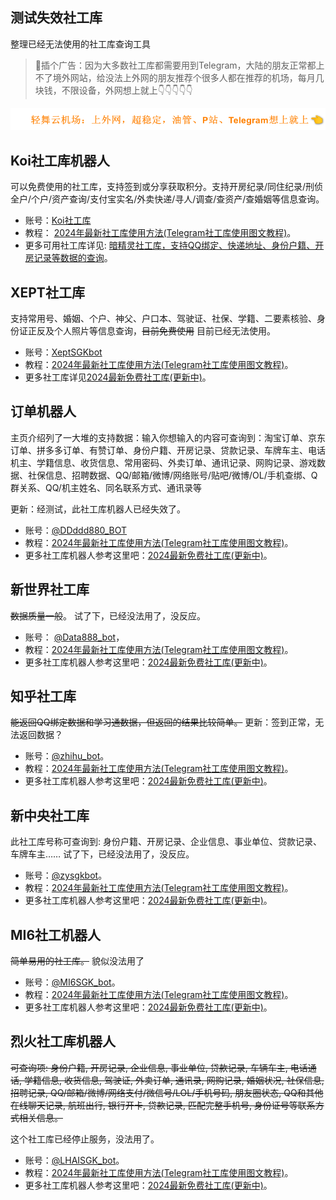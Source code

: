 ## 测试失效社工库

整理已经无法使用的社工库查询工具


>🔔插个广告：因为大多数社工库都需要用到Telegram，大陆的朋友正常都上不了境外网站，给没法上外网的朋友推荐个很多人都在推荐的机场，每月几块钱，不限设备，外网想上就上👇👇👇👇👇

<a href="https://idouyin.io/34" target="_blank"><img src="pic/1015d9c5b28424ee58713.png" alt="社工库专用机场" border="0"></a>


## Koi社工库机器人

可以免费使用的社工库，支持签到或分享获取积分。支持开房纪录/同住纪录/刑侦全户/个户/资产查询/支付宝实名/外卖快递/寻人/调查/查资产/查婚姻等信息查询。

* 账号：<a href="https://www.shegongku.top/282.html" target="_blank">Koi社工库</a>
* 教程： <a href="https://www.shegongku.top/179.html" target="_blank" >2024年最新社工库使用方法(Telegram社工库使用图文教程)</a>。
* 更多可用社工库详见: <a href="https://www.shegongku.top/21.html" target="_blank" >暗精灵社工库，支持QQ绑定、快递地址、身份户籍、开房记录等数据的查询</a>。



## XEPT社工库

支持常用号、婚姻、个户、神父、户口本、驾驶证、社保、学籍、二要素核验、身份证正反及个人照片等信息查询，~~目前免费使用~~ 目前已经无法使用。

* 账号：<a href="https://www.shegongku.top/79.html" target="_blank">XeptSGKbot</a>
* 教程：<a href="https://www.shegongku.top/179.html" target="_blank" >2024年最新社工库使用方法(Telegram社工库使用图文教程)</a>。
* 更多社工库详见<a href="https://www.shegongku.top/21.html" target="_blank" >2024最新免费社工库(更新中)</a>。

## 订单机器人

主页介绍列了一大堆的支持数据：输入你想输入的内容可查询到：淘宝订单、京东订单、拼多多订单、有赞订单、身份户籍、开房记录、贷款记录、车牌车主、电话机主、学籍信息、收货信息、常用密码、外卖订单、通讯记录、网购记录、游戏数据、社保信息、招聘数据、QQ/邮箱/微博/网络账号/贴吧/微博/OL/手机查绑、Q群关系、QQ/机主姓名、同名联系方式、通讯录等

更新：经测试，此社工库机器人已经失效了。

* 账号：<a href="https://www.shegongku.top/1.html" target="_blank">@DDddd880_BOT</a>
* 教程：<a href="https://www.shegongku.top/179.html" target="_blank" >2024年最新社工库使用方法(Telegram社工库使用图文教程)</a>。
* 更多社工库机器人参考这里吧：<a href="https://www.shegongku.top/21.html" target="_blank" >2024最新免费社工库(更新中)</a>。

## 新世界社工库

~~数据质量一般~~。 试了下，已经没法用了，没反应。

* 账号： <a href="https://www.shegongku.top/1.html" target="_blank">@Data888_bot</a>，
* 教程：<a href="https://www.shegongku.top/179.html" target="_blank" >2024年最新社工库使用方法(Telegram社工库使用图文教程)</a>。
* 更多社工库机器人参考这里吧：<a href="https://www.shegongku.top/21.html" target="_blank" >2024最新免费社工库(更新中)</a>。



## 知乎社工库

~~能返回QQ绑定数据和学习通数据，但返回的结果比较简单。~~  更新：签到正常，无法返回数据？

* 账号：<a href="https://www.shegongku.top/27.html" target="_blank">@zhihu_bot</a>。
* 教程：<a href="https://www.shegongku.top/179.html" target="_blank" >2024年最新社工库使用方法(Telegram社工库使用图文教程)</a>。
* 更多社工库机器人参考这里吧：<a href="https://www.shegongku.top/21.html" target="_blank" >2024最新免费社工库(更新中)</a>。


## 新中央社工库

此社工库号称可查询到: 身份户籍、开房记录、企业信息、事业单位、贷款记录、车牌车主…… 试了下，已经没法用了，没反应。

* 账号：<a href="https://www.shegongku.top/1.html" target="_blank">@zysgkbot</a>。 
* 教程：<a href="https://www.shegongku.top/179.html" target="_blank" >2024年最新社工库使用方法(Telegram社工库使用图文教程)</a>。
* 更多社工库机器人参考这里吧：<a href="https://www.shegongku.top/21.html" target="_blank" >2024最新免费社工库(更新中)</a>。



## MI6社工机器人

~~简单易用的社工库。~~ 貌似没法用了

* 账号：<a href="https://www.shegongku.top/1.html" target="_blank">@MI6SGK_bot</a>。
* 教程：<a href="https://www.shegongku.top/179.html" target="_blank" >2024年最新社工库使用方法(Telegram社工库使用图文教程)</a>。
* 更多社工库机器人参考这里吧：<a href="https://www.shegongku.top/21.html" target="_blank" >2024最新免费社工库(更新中)</a>。


## 烈火社工库机器人

~~可查询项: 身份户籍, 开房记录, 企业信息, 事业单位, 贷款记录, 车辆车主, 电话通话, 学籍信息, 收货信息, 驾驶证, 外卖订单, 通讯录, 网购记录, 婚姻状况, 社保信息, 招聘记录, QQ/邮箱/微博/网络支付/微信号/LOL/手机号码, 朋友圈状态, QQ和其他在线聊天记录, 航班出行, 银行开卡, 贷款记录, 匹配完整手机号, 身份证号等联系方式相关信息。~~

这个社工库已经停止服务，没法用了。

* 账号：<a href="https://www.shegongku.top/1.html" target="_blank">@LHAISGK_bot</a>。
* 教程：<a href="https://www.shegongku.top/179.html" target="_blank" >2024年最新社工库使用方法(Telegram社工库使用图文教程)</a>。
* 更多社工库机器人参考这里吧：<a href="https://www.shegongku.top/21.html" target="_blank" >2024最新免费社工库(更新中)</a>。

